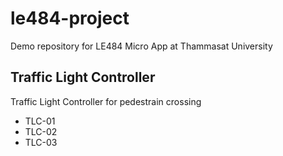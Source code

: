 # le484-project
Demo repository for LE484 Micro App at Thammasat University

## Traffic Light Controller
Traffic Light Controller for pedestrain crossing


* TLC-01
* TLC-02
* TLC-03
